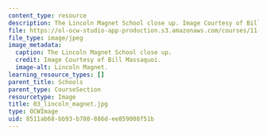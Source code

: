 ```yaml
---
content_type: resource
description: The Lincoln Magnet School close up. Image Courtesy of Bill Massaquoi.
file: https://ol-ocw-studio-app-production.s3.amazonaws.com/courses/11-945-springfield-studio-fall-2005/8511ab68bb93b780886dee859008f51b_03_lincoln_magnet.jpg
file_type: image/jpeg
image_metadata:
  caption: The Lincoln Magnet School close up.
  credit: Image Courtesy of Bill Massaquoi.
  image-alt: Lincoln Magnet.
learning_resource_types: []
parent_title: Schools
parent_type: CourseSection
resourcetype: Image
title: 03_lincoln_magnet.jpg
type: OCWImage
uid: 8511ab68-bb93-b780-886d-ee859008f51b
---
```

